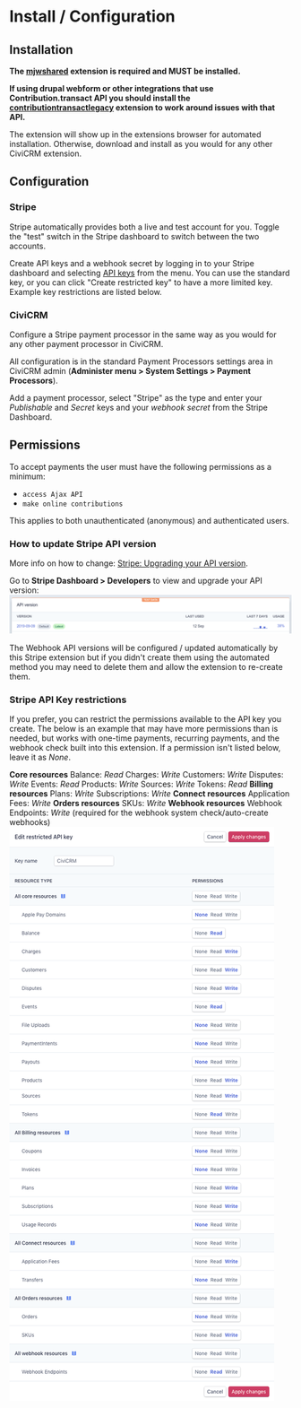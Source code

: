 # Install / Configuration

## Installation
**The [mjwshared](https://lab.civicrm.org/extensions/mjwshared) extension is required and MUST be installed.**

**If using drupal webform or other integrations that use Contribution.transact API you should install the [contributiontransactlegacy](https://github.com/mjwconsult/civicrm-contributiontransactlegacy) extension to work around issues with that API.**

The extension will show up in the extensions browser for automated installation.
Otherwise, download and install as you would for any other CiviCRM extension.

## Configuration

### Stripe

Stripe automatically provides both a live and test account for you. Toggle the "test" switch in the Stripe dashboard to switch between the two accounts.

Create API keys and a webhook secret by logging in to your Stripe dashboard and selecting
[API keys](https://dashboard.stripe.com/account/apikeys) from the menu. You can use the
standard key, or you can click "Create restricted key" to have a more limited key.
Example key restrictions are listed below.

### CiviCRM

Configure a Stripe payment processor in the same way as you would for any other payment processor in CiviCRM.

All configuration is in the standard Payment Processors settings area in CiviCRM admin (**Administer menu > System Settings > Payment Processors**).

Add a payment processor, select "Stripe" as the type and enter your
*Publishable* and *Secret* keys and your *webhook secret* from the Stripe Dashboard.

## Permissions

To accept payments the user must have the following permissions as a minimum:
* `access Ajax API`
* `make online contributions`

This applies to both unauthenticated (anonymous) and authenticated users.

### How to update Stripe API version
More info on how to change: [Stripe: Upgrading your API version](https://stripe.com/docs/upgrades#how-can-i-upgrade-my-api).

Go to **Stripe Dashboard > Developers** to view and upgrade your API version:
![Stripe Dashboard API Version](images/stripedashboard_apiversion.png)

The Webhook API versions will be configured / updated automatically by this Stripe extension but if you didn't create them using the automated method you may need to delete them and allow the extension to re-create them.

### Stripe API Key restrictions
If you prefer, you can restrict the permissions available to the API key you create.  The below is an example that may have more permissions than is needed, but works with one-time payments, recurring payments, and the webhook check built into this extension.  If a permission isn't listed below, leave it as *None*.

**Core resources**
Balance: *Read*
Charges: *Write*
Customers: *Write*
Disputes: *Write*
Events: *Read*
Products: *Write*
Sources: *Write*
Tokens: *Read*
**Billing resources**
Plans: *Write*
Subscriptions: *Write*
**Connect resources**
Application Fees: *Write*
**Orders resources**
SKUs: *Write*
**Webhook resources**
Webhook Endpoints: *Write* (required for the webhook system check/auto-create webhooks)
![Example Stripe API Permissions](images/example_api_perms.png)


